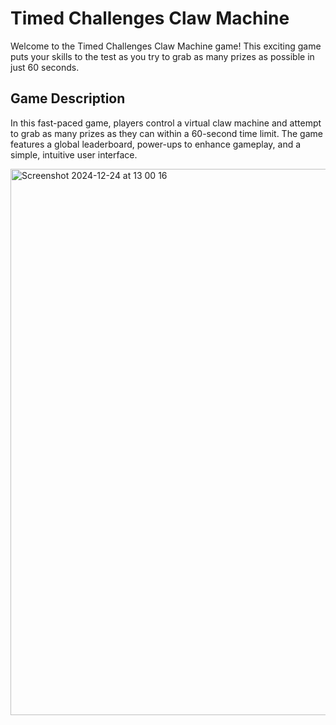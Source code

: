 # Timed Challenges Claw Machine

Welcome to the Timed Challenges Claw Machine game! This exciting game puts your skills to the test as you try to grab as many prizes as possible in just 60 seconds.

## Game Description

In this fast-paced game, players control a virtual claw machine and attempt to grab as many prizes as they can within a 60-second time limit. The game features a global leaderboard, power-ups to enhance gameplay, and a simple, intuitive user interface.

<img width="874" alt="Screenshot 2024-12-24 at 13 00 16" src="https://github.com/user-attachments/assets/3de3d819-589f-422d-8969-5760dedf0ee1" />
